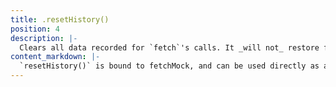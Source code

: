 ```yaml
---
title: .resetHistory()
position: 4
description: |-
  Clears all data recorded for `fetch`'s calls. It _will not_ restore fetch to its default implementation
content_markdown: |-
  `resetHistory()` is bound to fetchMock, and can be used directly as a callback e.g. `afterEach(fetchMock.resetHistory)` will work just fine. There is no need for `afterEach(() => fetchMock.resetHistory())`
---
```

